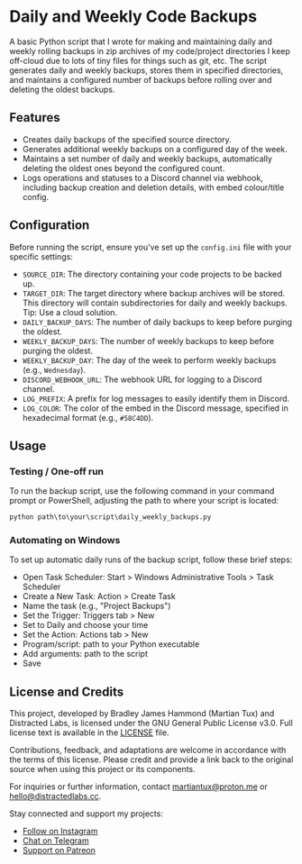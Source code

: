 # Daily and Weekly Code Backups

A basic Python script that I wrote for making and maintaining daily and weekly rolling backups in zip archives of my code/project directories I keep off-cloud due to lots of tiny files for things such as git, etc. The script generates daily and weekly backups, stores them in specified directories, and maintains a configured number of backups before rolling over and deleting the oldest backups.

## Features

- Creates daily backups of the specified source directory.
- Generates additional weekly backups on a configured day of the week.
- Maintains a set number of daily and weekly backups, automatically deleting the oldest ones beyond the configured count.
- Logs operations and statuses to a Discord channel via webhook, including backup creation and deletion details, with embed colour/title config.

## Configuration

Before running the script, ensure you've set up the `config.ini` file with your specific settings:

- `SOURCE_DIR`: The directory containing your code projects to be backed up.
- `TARGET_DIR`: The target directory where backup archives will be stored. This directory will contain subdirectories for daily and weekly backups. Tip: Use a cloud solution.
- `DAILY_BACKUP_DAYS`: The number of daily backups to keep before purging the oldest.
- `WEEKLY_BACKUP_DAYS`: The number of weekly backups to keep before purging the oldest.
- `WEEKLY_BACKUP_DAY`: The day of the week to perform weekly backups (e.g., `Wednesday`).
- `DISCORD_WEBHOOK_URL`: The webhook URL for logging to a Discord channel.
- `LOG_PREFIX`: A prefix for log messages to easily identify them in Discord.
- `LOG_COLOR`: The color of the embed in the Discord message, specified in hexadecimal format (e.g., `#58C4DD`).

## Usage

### Testing / One-off run

To run the backup script, use the following command in your command prompt or PowerShell, adjusting the path to where your script is located:

```cmd
python path\to\your\script\daily_weekly_backups.py
```

### Automating on Windows

To set up automatic daily runs of the backup script, follow these brief steps:

* Open Task Scheduler: Start > Windows Administrative Tools > Task Scheduler
* Create a New Task: Action > Create Task
* Name the task (e.g., "Project Backups")
* Set the Trigger: Triggers tab > New
* Set to Daily and choose your time
* Set the Action: Actions tab > New
* Program/script: path to your Python executable
* Add arguments: path to the script
* Save

## License and Credits

This project, developed by Bradley James Hammond (Martian Tux) and Distracted Labs, is licensed under the GNU General Public License v3.0. Full license text is available in the [LICENSE](LICENSE) file.

Contributions, feedback, and adaptations are welcome in accordance with the terms of this license. Please credit and provide a link back to the original source when using this project or its components.

For inquiries or further information, contact martiantux@proton.me or hello@distractedlabs.cc.

Stay connected and support my projects:
- [Follow on Instagram](https://instagram.com/martiantux)
- [Chat on Telegram](https://t.me/martiantux)
- [Support on Patreon](https://patreon.com/martiantux)
